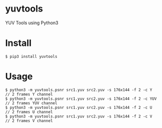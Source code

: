 # yuvtools
YUV Tools using Python3

# Install

```
$ pip3 install yuvtools
```

# Usage

```
$ python3 -m yuvtools.psnr src1.yuv src2.yuv -s 176x144 -f 2 -c Y         // 2 frames Y channel
$ python3 -m yuvtools.psnr src1.yuv src2.yuv -s 176x144 -f 2 -c YUV       // 2 frames YUV channel
$ python3 -m yuvtools.psnr src1.yuv src2.yuv -s 176x144 -f 2 -c U         // 2 frames U channel
$ python3 -m yuvtools.psnr src1.yuv src2.yuv -s 176x144 -f 2 -c V         // 2 frames V channel
```

